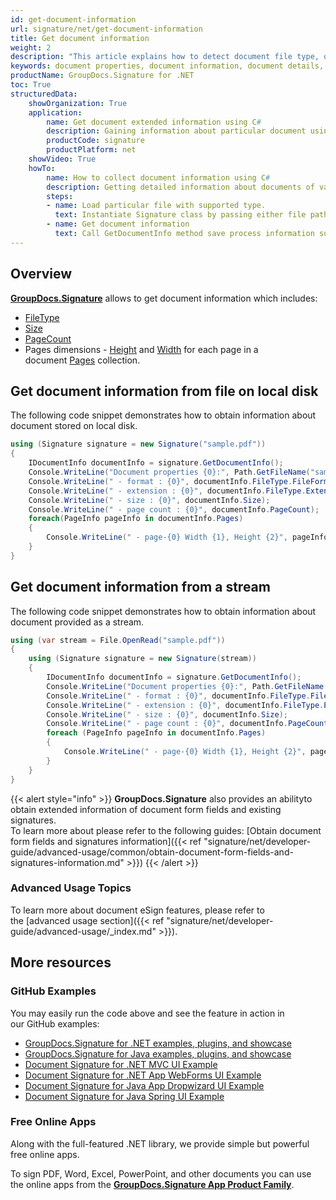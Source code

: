 ```yaml
---
id: get-document-information
url: signature/net/get-document-information
title: Get document information
weight: 2
description: "This article explains how to detect document file type, obtain document details,  retrieve list of existing form fields and added signatures, calculate pages count when processing document file with GroupDocs.Signature."
keywords: document properties, document information, document details, get document information
productName: GroupDocs.Signature for .NET 
toc: True
structuredData:
    showOrganization: True
    application:    
        name: Get document extended information using C#    
        description: Gaining information about particular document using C# language and GroupDocs.Signature for .NET APIs
        productCode: signature
        productPlatform: net 
    showVideo: True
    howTo:
        name: How to collect document information using C# 
        description: Getting detailed information about documents of various document types in C#
        steps:
        - name: Load particular file with supported type.
          text: Instantiate Signature class by passing either file path or stream. 
        - name: Get document information
          text: Call GetDocumentInfo method save process information such as page count or document format.
---
```

## Overview

[**GroupDocs.Signature**](https://products.groupdocs.com/signature/net) allows to get document information which includes:

* [FileType](https://reference.groupdocs.com/signature/net/groupdocs.signature.domain/documentinfo/filetype)
* [Size](https://reference.groupdocs.com/signature/net/groupdocs.signature.domain/documentinfo/size)
* [PageCount](https://reference.groupdocs.com/signature/net/groupdocs.signature.domain/documentinfo/pagecount)
* Pages dimensions - [Height](https://reference.groupdocs.com/signature/net/groupdocs.signature.domain/pageinfo/height) and [Width](https://reference.groupdocs.com/signature/net/groupdocs.signature.domain/pageinfo/width) for each page in a document [Pages](https://reference.groupdocs.com/signature/net/groupdocs.signature.domain/idocumentinfo/pages) collection.

## Get document information from file on local disk

The following code snippet demonstrates how to obtain information about document stored on local disk.

```csharp
using (Signature signature = new Signature("sample.pdf"))
{
    IDocumentInfo documentInfo = signature.GetDocumentInfo();
    Console.WriteLine("Document properties {0}:", Path.GetFileName("sample.pdf"));
    Console.WriteLine(" - format : {0}", documentInfo.FileType.FileFormat);
    Console.WriteLine(" - extension : {0}", documentInfo.FileType.Extension);
    Console.WriteLine(" - size : {0}", documentInfo.Size);
    Console.WriteLine(" - page count : {0}", documentInfo.PageCount);
    foreach(PageInfo pageInfo in documentInfo.Pages)
    {
        Console.WriteLine(" - page-{0} Width {1}, Height {2}", pageInfo.PageNumber, pageInfo.Width, pageInfo.Height);
    }
}
```

## Get document information from a stream

The following code snippet demonstrates how to obtain information about document provided as a stream.

```csharp
using (var stream = File.OpenRead("sample.pdf"))
{
    using (Signature signature = new Signature(stream))
    {
        IDocumentInfo documentInfo = signature.GetDocumentInfo();
        Console.WriteLine("Document properties {0}:", Path.GetFileName(filePath));
        Console.WriteLine(" - format : {0}", documentInfo.FileType.FileFormat);
        Console.WriteLine(" - extension : {0}", documentInfo.FileType.Extension);
        Console.WriteLine(" - size : {0}", documentInfo.Size);
        Console.WriteLine(" - page count : {0}", documentInfo.PageCount);
        foreach (PageInfo pageInfo in documentInfo.Pages)
        {
            Console.WriteLine(" - page-{0} Width {1}, Height {2}", pageInfo.PageNumber, pageInfo.Width, pageInfo.Height);
        }
    }
}
```

{{< alert style="info" >}}
**GroupDocs.Signature** also provides an abilityto obtain extended information of document form fields and existing signatures.  
To learn more about please refer to the following guides:
[Obtain document form fields and signatures information]({{< ref "signature/net/developer-guide/advanced-usage/common/obtain-document-form-fields-and-signatures-information.md" >}})
{{< /alert >}}

### Advanced Usage Topics

To learn more about document eSign features, please refer to the [advanced usage section]({{< ref "signature/net/developer-guide/advanced-usage/_index.md" >}}).

## More resources

### GitHub Examples

You may easily run the code above and see the feature in action in our GitHub examples:

* [GroupDocs.Signature for .NET examples, plugins, and showcase](https://github.com/groupdocs-signature/GroupDocs.Signature-for-.NET)
* [GroupDocs.Signature for Java examples, plugins, and showcase](https://github.com/groupdocs-signature/GroupDocs.Signature-for-Java)
* [Document Signature for .NET MVC UI Example](https://github.com/groupdocs-signature/GroupDocs.Signature-for-.NET-MVC)
* [Document Signature for .NET App WebForms UI Example](https://github.com/groupdocs-signature/GroupDocs.Signature-for-.NET-WebForms)
* [Document Signature for Java App Dropwizard UI Example](https://github.com/groupdocs-signature/GroupDocs.Signature-for-Java-Dropwizard)
* [Document Signature for Java Spring UI Example](https://github.com/groupdocs-signature/GroupDocs.Signature-for-Java-Spring)

### Free Online Apps

Along with the full-featured .NET library, we provide simple but powerful free online apps.

To sign PDF, Word, Excel, PowerPoint, and other documents you can use the online apps from the **[GroupDocs.Signature App Product Family](https://products.groupdocs.app/signature/family)**.
